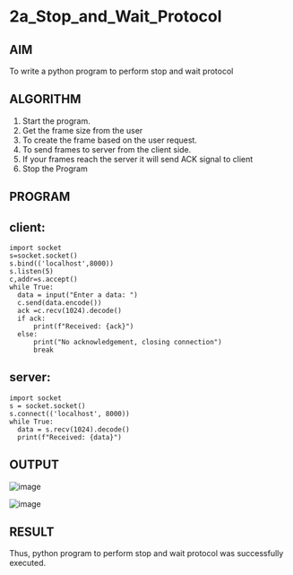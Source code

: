 # 2a_Stop_and_Wait_Protocol
## AIM 
To write a python program to perform stop and wait protocol
## ALGORITHM
1. Start the program.
2. Get the frame size from the user
3. To create the frame based on the user request.
4. To send frames to server from the client side.
5. If your frames reach the server it will send ACK signal to client
6. Stop the Program
## PROGRAM
## client:
```
import socket
s=socket.socket()
s.bind(('localhost',8000))
s.listen(5)
c,addr=s.accept()
while True:
  data = input("Enter a data: ")  
  c.send(data.encode()) 
  ack =c.recv(1024).decode()  
  if ack:
      print(f"Received: {ack}") 
  else:
      print("No acknowledgement, closing connection")
      break
```
## server:
```
import socket
s = socket.socket()
s.connect(('localhost', 8000))
while True:
  data = s.recv(1024).decode() 
  print(f"Received: {data}") 
```
## OUTPUT
![image](https://github.com/user-attachments/assets/6f71a527-c00d-4574-aa39-230e34ed5040)

![image](https://github.com/user-attachments/assets/de1e0a32-c6bf-4965-87dd-50485436f947)

## RESULT
Thus, python program to perform stop and wait protocol was successfully executed.
